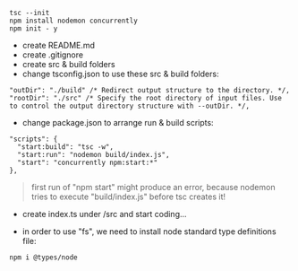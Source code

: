 ```
tsc --init
npm install nodemon concurrently
npm init - y
```

- create README.md
- create .gitignore
- create src & build folders
- change tsconfig.json to use these src & build folders:

```
"outDir": "./build" /* Redirect output structure to the directory. */,
"rootDir": "./src" /* Specify the root directory of input files. Use to control the output directory structure with --outDir. */,
```

- change package.json to arrange run & build scripts:

```
"scripts": {
  "start:build": "tsc -w",
  "start:run": "nodemon build/index.js",
  "start": "concurrently npm:start:*"
},
```

> first run of "npm start" might produce an error, because nodemon tries to execute "build/index.js" before tsc creates it!

- create index.ts under /src and start coding...

- in order to use "fs", we need to install node standard type definitions file:

```
npm i @types/node
```
